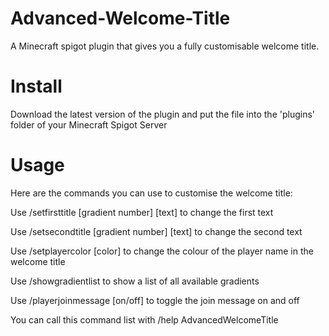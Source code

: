 # **Advanced-Welcome-Title**
A Minecraft spigot plugin that gives you a fully customisable welcome title.

# Install 
Download the latest version of the plugin and put the file into the 'plugins' folder of your Minecraft Spigot Server

# Usage 
Here are the commands you can use to customise the welcome title:

Use /setfirsttitle [gradient number] [text] to change the first text

Use /setsecondtitle [gradient number] [text] to change the second text

Use /setplayercolor [color] to change the colour of the player name in the welcome title

Use /showgradientlist to show a list of all available gradients

Use /playerjoinmessage [on/off] to toggle the join message on and off

You can call this command list with /help AdvancedWelcomeTitle

